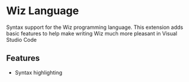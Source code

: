 # Wiz Language

Syntax support for the Wiz programming language. This extension adds basic features to help make writing Wiz much more pleasant in Visual Studio Code

## Features

- Syntax highlighting
